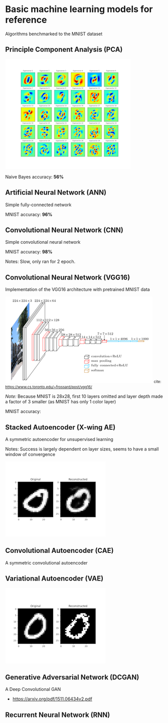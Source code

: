 # Basic machine learning models for reference

Algorithms benchmarked to the MNIST dataset

## Principle Component Analysis (PCA)

![VGG16](./media/pca.png)

Naive Bayes accuracy: **56%**

## Artificial Neural Network (ANN)

Simple fully-connected network

MNIST accuracy: **96%**

## Convolutional Neural Network (CNN)

Simple convolutional neural network

MNIST accuracy: **98%**

Notes: Slow, only ran for 2 epoch. 

## Convolutional Neural Network (VGG16)

Implementation of the VGG16 architecture with pretrained MNIST data

![VGG16](./media/vgg16.png)
<small> cite: https://www.cs.toronto.edu/~frossard/post/vgg16/ </small>

*Note:* Because MNIST is 28x28, first 10 layers omitted and layer depth made a factor of 3 smaller (as MNIST has only 1 color layer)

MNIST accuracy: 

## Stacked Autoencoder (X-wing AE)

A symmetric autoencoder for unsupervised learning 

Notes: Success is largely dependent on layer sizes, seems to have a small window of convergence

![VGG16](./media/xwing.png)

## Convolutional Autoencoder (CAE)

A symmetric convolutional autoencoder

## Variational Autoencoder (VAE)

![VGG16](./media/vae.png)

## Generative Adversarial Network (DCGAN)

A Deep Convolutional GAN

 - https://arxiv.org/pdf/1511.06434v2.pdf

## Recurrent Neural Network (RNN)
